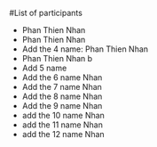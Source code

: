 #List of participants

- Phan Thien Nhan
- Phan Thien Nhan
- Add the 4 name: Phan Thien Nhan
- Phan Thien Nhan b
- Add 5 name
- Add the 6 name Nhan
- Add the 7 name Nhan
- Add the 8 name Nhan
- Add the 9 name Nhan
- add the 10 name Nhan
- add the 11 name Nhan
- add the 12 name Nhan
